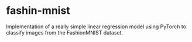 # fashin-mnist
Implementation of a really simple linear regression model using PyTorch to classify images from the FashionMNIST dataset.
